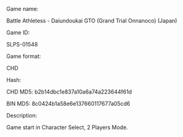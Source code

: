 Game name:

Battle Athletess - Daiundoukai GTO (Grand Trial Onnanoco) (Japan)

Game ID:

SLPS-01548

Game format:

CHD

Hash:

CHD MD5: b2b14dbc1e837a10a6a74a223644f61d

BIN MD5: 8c0424b1a58e6e137660117677a05cd6

Description:

Game start in Character Select, 2 Players Mode.
